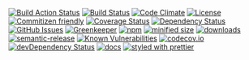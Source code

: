 [![Build Action Status](https://img.shields.io/endpoint.svg?url=https%3A%2F%2Factions-badge.atrox.dev%2FKronos-Integration%2Finterceptor-line-header%2Fbadge&style=flat)](https://actions-badge.atrox.dev/Kronos-Integration/interceptor-line-header/goto)
[![Build Status](https://secure.travis-ci.org/Kronos-Integration/interceptor-line-header.png)](http://travis-ci.org/Kronos-Integration/interceptor-line-header)
[![Code Climate](https://codeclimate.com/github/Kronos-Integration/interceptor-line-header/badges/gpa.svg)](https://codeclimate.com/github/Kronos-Integration/interceptor-line-header)
[![License](https://img.shields.io/badge/License-BSD%203--Clause-blue.svg)](https://opensource.org/licenses/BSD-3-Clause)
[![Commitizen friendly](https://img.shields.io/badge/commitizen-friendly-brightgreen.svg)](http://commitizen.github.io/cz-cli/)
[![Coverage Status](https://coveralls.io/repos/Kronos-Integration/interceptor-line-header/badge.svg)](https://coveralls.io/r/Kronos-Integration/interceptor-line-header)
[![Dependency Status](https://david-dm.org/Kronos-Integration/interceptor-line-header.svg)](https://david-dm.org/Kronos-Integration/interceptor-line-header)
[![GitHub Issues](https://img.shields.io/github/issues/Kronos-Integration/interceptor-line-header.svg?style=flat-square)](https://github.com/Kronos-Integration/interceptor-line-header/issues)
[![Greenkeeper](https://badges.greenkeeper.io/Kronos-Integration/interceptor-line-header.svg)](https://greenkeeper.io/)
[![npm](https://img.shields.io/npm/v/@kronos-integration/interceptor-line-header.svg)](https://www.npmjs.com/package/@kronos-integration/interceptor-line-header)
[![minified size](https://badgen.net/bundlephobia/min/@kronos-integration/interceptor-line-header)](https://bundlephobia.com/result?p=@kronos-integration/interceptor-line-header)
[![downloads](http://img.shields.io/npm/dm/interceptor-line-header.svg?style=flat-square)](https://npmjs.org/package/interceptor-line-header)
[![semantic-release](https://img.shields.io/badge/%20%20%F0%9F%93%A6%F0%9F%9A%80-semantic--release-e10079.svg)](https://github.com/Kronos-Integration/interceptor-line-header)
[![Known Vulnerabilities](https://snyk.io/test/github/Kronos-Integration/interceptor-line-header/badge.svg)](https://snyk.io/test/github/Kronos-Integration/interceptor-line-header)
[![codecov.io](http://codecov.io/github/Kronos-Integration/interceptor-line-header/coverage.svg?branch=master)](http://codecov.io/github/Kronos-Integration/interceptor-line-header?branch=master)
[![devDependency Status](https://david-dm.org/Kronos-Integration/interceptor-line-header/dev-status.svg)](https://david-dm.org/Kronos-Integration/interceptor-line-header#info=devDependencies)
[![docs](http://inch-ci.org/github/Kronos-Integration/interceptor-line-header.svg?branch=master)](http://inch-ci.org/github/Kronos-Integration/interceptor-line-header)
[![styled with prettier](https://img.shields.io/badge/styled_with-prettier-ff69b4.svg)](https://github.com/prettier/prettier)


